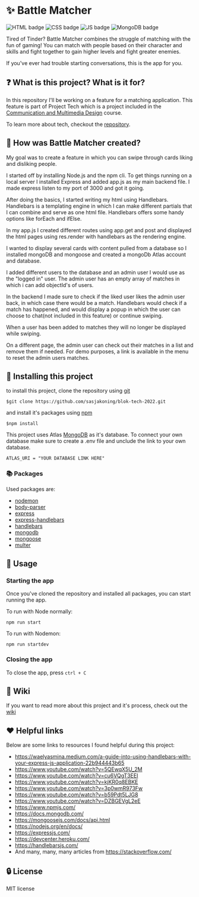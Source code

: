 # :sparkles: Battle Matcher

![HTML badge](https://img.shields.io/badge/HTML5-E34F26?style=for-the-badge&logo=html5&logoColor=white) ![CSS badge](https://img.shields.io/badge/CSS3-1572B6?style=for-the-badge&logo=css3&logoColor=white) ![JS badge](https://img.shields.io/badge/JavaScript-323330?style=for-the-badge&logo=javascript&logoColor=F7DF1E) ![MongoDB badge](https://img.shields.io/badge/MongoDB-4EA94B?style=for-the-badge&logo=mongodb&logoColor=white)



Tired of Tinder? Battle Matcher combines the struggle of matching with the fun of gaming! You can match with people based on their character and skills and fight together to gain higher levels and fight greater enemies.

If you've ever had trouble starting conversations, this is the app for you.

## :question: What is this project? What is it for?
In this repository I'll be working on a feature for a matching application. This feature is part of Project Tech which is a project included in the [Communication and Multimedia Design](https://www.hva.nl/opleiding/communication-and-multimedia-design/communication-and-multimedia-design.html) course.

To learn more about tech, checkout the [repository](https://github.com/cmda-bt/pt-course-21-22).

## :hammer: How was Battle Matcher created?
My goal was to create a feature in which you can swipe through cards liking and disliking people.

I started off by installing Node.js and the npm cli. To get things running on a local server I installed Express and added app.js as my main backend file. I made express listen to my port of 3000 and got it going. 

After doing the basics, I started writing my html using Handlebars. Handlebars is a templating engine in which I can make different partials that I can combine and serve as one html file. Handlebars offers some handy options like forEach and ifElse.

In my app.js I created different routes using app.get and post and displayed the html pages using res.render with handlebars as the rendering engine.

I wanted to display several cards with content pulled from a database so I installed mongoDB and mongoose and created a mongoDb Atlas account and database. 

I added different users to the database and an admin user I would use as the "logged in" user. The admin user has an empty array of matches in which i can add objectId's of users.

In the backend I made sure to check if the liked user likes the admin user back, in which case there would be a match. Handlebars would check if a match has happened, and would display a popup in which the user can choose to chat(not included in this feature) or continue swiping.

When a user has been added to matches they will no longer be displayed while swiping.

On a different page, the admin user can check out their matches in a list and remove them if needed. For demo purposes, a link is available in the menu to reset the admin users matches.

## :green_book: Installing this project

to install this project, clone the repository using [git](https://git-scm.com/)

```
$git clone https://github.com/sasjakoning/blok-tech-2022.git
```

and install it's packages using [npm](https://www.npmjs.com/)

```
$npm install
```

This project uses Atlas [MongoDB](https://www.mongodb.com/) as it's database. To connect your own database make sure to create a .env file and unclude the link to your own database.

```
ATLAS_URI = "YOUR DATABASE LINK HERE"
```

### :books: Packages

Used packages are: 

- [nodemon](https://www.npmjs.com/package/nodemon)
- [body-parser](https://www.npmjs.com/package/body-parser)
- [express](https://www.npmjs.com/package/express)
- [express-handlebars](https://www.npmjs.com/package/express-handlebars)
- [handlebars](https://www.npmjs.com/package/handlebars)
- [mongodb](https://www.npmjs.com/package/mongodb)
- [mongoose](https://www.npmjs.com/package/mongoose)
- [multer](https://www.npmjs.com/package/multer)

## :memo: Usage

### Starting the app
Once you've cloned the repository and installed all packages, you can start running the app.

To run with Node normally:
```
npm run start
```

To run with Nodemon:
```
npm run startdev
```

### Closing the app
To close the app, press `ctrl + C`

## :blue_book: Wiki
If you want to read more about this project and it's process, check out the [wiki](https://github.com/sasjakoning/blok-tech-2022/wiki)

## :heart: Helpful links
Below are some links to resources I found helpful during this project:

- https://waelyasmina.medium.com/a-guide-into-using-handlebars-with-your-express-js-application-22b944443b65
- https://www.youtube.com/watch?v=5QEwqX5U_2M
- https://www.youtube.com/watch?v=cu6VQgT3EEI
- https://www.youtube.com/watch?v=kjKR0q8EBKE
- https://www.youtube.com/watch?v=3p0wmR973Fw
- https://www.youtube.com/watch?v=b59Pdt5LJG8
- https://www.youtube.com/watch?v=DZBGEVgL2eE
- https://www.npmjs.com/
- https://docs.mongodb.com/
- https://mongoosejs.com/docs/api.html
- https://nodejs.org/en/docs/
- https://expressjs.com/
- https://devcenter.heroku.com/
- https://handlebarsjs.com/
- And many, many, many articles from https://stackoverflow.com/

## :lock: License
MIT license